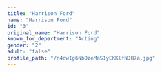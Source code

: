 ```yaml
---
title: "Harrison Ford"
name: "Harrison Ford"
id: "3"
original_name: "Harrison Ford"
known_for_department: "Acting"
gender: "2"
adult: "false"
profile_path: "/n4dwIg6NbQzeMaS1yEKKlfNJH7a.jpg"
---
```

